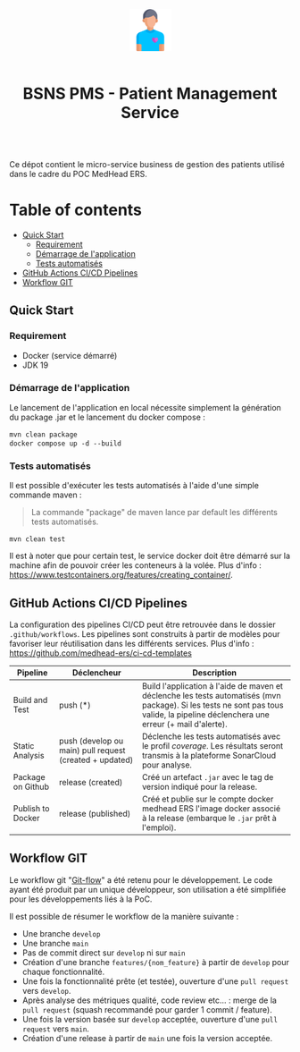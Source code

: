 <div align="center">
<img  width="75" src="project-icon.png" />
<br>
<br>
<h1>BSNS PMS - Patient Management Service</h1>
</div>

<br>
<br>

Ce dépot contient le micro-service business de gestion des patients utilisé dans le cadre du POC MedHead ERS.  


# Table of contents
- [Quick Start](#quick-start)
  - [Requirement](#requirement)
  - [Démarrage de l'application](#dmarrage-de-lapplication)
  - [Tests automatisés](#tests-automatiss)
- [GitHub Actions CI/CD Pipelines](#github-actions-cicd-pipelines)
- [Workflow GIT](#workflow-git)

## Quick Start

### Requirement

- Docker (service démarré)
- JDK 19

### Démarrage de l'application

Le lancement de l'application en local nécessite simplement la génération du package .jar et le lancement du docker compose :

```shell
mvn clean package
docker compose up -d --build
```

### Tests automatisés

Il est possible d'exécuter les tests automatisés à l'aide d'une simple commande maven :
> La commande "package" de maven lance par default les différents tests automatisés.

```shell
mvn clean test
```

Il est à noter que pour certain test, le service docker doit être démarré sur la machine afin de pouvoir créer les conteneurs à la volée. Plus d'info :  https://www.testcontainers.org/features/creating_container/.


## GitHub Actions CI/CD Pipelines

La configuration des pipelines CI/CD peut être retrouvée dans le dossier `.github/workflows`.
Les pipelines sont construits à partir de modèles pour favoriser leur réutilisation dans les différents services. Plus d'info : https://github.com/medhead-ers/ci-cd-templates

| Pipeline          | Déclencheur                                             | Description                                                                                                                                                                          |
|-------------------|---------------------------------------------------------|--------------------------------------------------------------------------------------------------------------------------------------------------------------------------------------|
| Build and Test    | push (*)                                                | Build l'application à l'aide de maven et déclenche les tests automatisés (mvn package). Si les tests ne sont pas tous valide, la pipeline déclenchera une erreur (+ mail d'alerte).  |
| Static Analysis   | push (develop ou main) pull request (created + updated) | Déclenche les tests automatisés avec le profil *coverage*. Les résultats seront transmis à la plateforme SonarCloud pour analyse.                                                    |
| Package on Github | release (created)                                       | Créé un artefact `.jar` avec le tag de version indiqué pour la release.                                                                                                              |
| Publish to Docker | release (published)                                     | Créé et publie sur le compte docker medhead ERS l'image docker associé à la release (embarque le `.jar` prêt à l'emploi).                                                            |


## Workflow GIT

Le workflow git "[Git-flow](https://git-flow.readthedocs.io/fr/latest/presentation.html)" a été retenu pour le développement. Le code ayant été produit par un unique développeur, son utilisation a été simplifiée pour les développements liés à la PoC.

Il est possible de résumer le workflow de la manière suivante :

- Une branche `develop`
- Une branche `main`
- Pas de commit direct sur `develop` ni sur `main`
- Création d'une branche `features/{nom_feature}` à partir de `develop` pour chaque fonctionnalité.
- Une fois la fonctionnalité prête (et testée), ouverture d'une `pull request` vers `develop`.
- Après analyse des métriques qualité, code review etc... : merge de la `pull request` (squash recommandé pour garder 1 commit / feature).
- Une fois la version basée sur `develop` acceptée, ouverture d'une `pull request` vers `main`.
- Création d'une release à partir de `main` une fois la version acceptée.